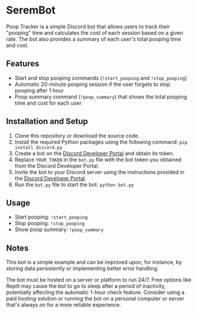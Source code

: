 # SeremBot
Poop Tracker is a simple Discord bot that allows users to track their "pooping" time and calculates the cost of each session based on a given rate. The bot also provides a summary of each user's total pooping time and cost.


## Features

- Start and stop pooping commands (`!start_pooping` and `!stop_pooping`)
- Automatic 20-minute pooping session if the user forgets to stop pooping after 1 hour
- Poop summary command (`!poop_summary`) that shows the total pooping time and cost for each user

## Installation and Setup

1. Clone this repository or download the source code.
2. Install the required Python packages using the following command: ```pip install discord.py```
3. Create a bot on the [Discord Developer Portal](https://discord.com/developers/applications) and obtain its token.
4. Replace `YOUR_TOKEN` in the `bot.py` file with the bot token you obtained from the Discord Developer Portal.
5. Invite the bot to your Discord server using the instructions provided in the [Discord Developer Portal](https://discord.com/developers/applications).
6. Run the `bot.py` file to start the bot: ```python bot.py```

## Usage

- Start pooping: `!start_pooping`
- Stop pooping: `!stop_pooping`
- Show poop summary: `!poop_summary`

## Notes

This bot is a simple example and can be improved upon, for instance, by storing data persistently or implementing better error handling.

The bot must be hosted on a server or platform to run 24/7. Free options like Replit may cause the bot to go to sleep after a period of inactivity, potentially affecting the automatic 1-hour check feature. Consider using a paid hosting solution or running the bot on a personal computer or server that's always on for a more reliable experience.
